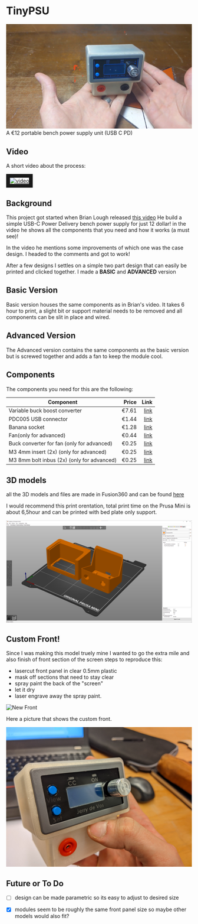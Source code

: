 #  TinyPSU
![The tiny psu!](img/tinypsu.png "The tiny psu!")
A €12 portable bench power supply unit (USB C PD)


## Video
A short video about the process:

<a href="http://www.youtube.com/watch?feature=player_embedded&v=lPeCsuVD0Uc
" target="_blank"><img src="http://img.youtube.com/vi/lPeCsuVD0Uc/0.jpg" 
alt="video" width="600" border="10" /></a>

## Background
This project got started when Brian Lough released [this video](https://youtu.be/Xdq6dzH26QY) He build a simple USB-C Power Delivery bench power supply for just 12 dollar! in the video he shows all the components that you need and how it works (a must see)!

In the video he mentions some improvements of which one was the case design. I headed to the comments and got to work!

After a few designs I settles on a simple two part design that can easily be printed and clicked together.
I made a **BASIC** and **ADVANCED** version



## Basic Version
Basic version houses the same components as in Brian's video.
It takes 6 hour to print, a slight bit or support material needs to be removed and all components can be slit in place and wired.



## Advanced Version
The Advanced version contains the same components as the basic version but is screwed together and adds a fan to keep the module cool.




## Components
The components you need for this are the following:


| Component        | Price          | Link  |
| ------------- |-------------:| -----:|
| Variable buck boost converter      | €7.61 | [link](https://nl.aliexpress.com/item/4001078401775.html?aff_platform=shareComponent-detail&sk=_dY4CRkZ&aff_trace_key=8267c0fcad2d415295f246544766cafa-1602602738613-00803-_dY4CRkZ&terminal_id=ca670222cfd24fd6b840c6a4e340d4e2&tmLog=new_Detail) |
| PDC005 USB connector      | €1.44      |   [link](https://nl.aliexpress.com/item/4001253821461.html) |
| Banana socket | €1.28      |    [link](https://nl.aliexpress.com/item/4001315056705.html?spm=a2g0s.9042311.0.0.38514c4dVRb7Zd) |
| Fan(only for advanced) | €0.44      | [link](https://nl.aliexpress.com/item/32918866763.html?spm=a2g0o.productlist.0.0.62984d1bTmkGRT&algo_pvid=ec8d61d8-6df9-43c1-9d5f-755b474b6f4e&algo_expid=ec8d61d8-6df9-43c1-9d5f-755b474b6f4e-10&btsid=2100bdd016062512776757509e0fd5&ws_ab_test=searchweb0_0,searchweb201602_,searchweb201603_) |
| Buck converter for fan (only for advanced) | €0.25      | [link](https://nl.aliexpress.com/item/32725312642.html?spm=a2g0o.productlist.0.0.450d2e99xJFvii&algo_pvid=fd378764-7993-4095-8bde-07f42d1527b3&algo_expid=fd378764-7993-4095-8bde-07f42d1527b3-20&btsid=2100bdf016062513685307601e293e&ws_ab_test=searchweb0_0,searchweb201602_,searchweb201603_) |
| M3 4mm insert (2x) (only for advanced) | €0.25      | [link]() |
| M3 8mm bolt inbus (2x) (only for advanced) | €0.25      | [link]() |


## 3D models
all the 3D models and files are made in Fusion360 and can be found [here](https://a360.co/3dzU4cF)

I would recommend this print orentation, total print time on the Prusa Mini is about 6,5hour and can be printed with bed plate only support.


![Print orientation](img/print_orientation.png "Print orientation")

## Custom Front!
Since I was making this model truely mine I wanted to go the extra mile and also finish of front section of the screen
steps to reproduce this:
- lasercut front panel in clear 0.5mm plastic
- mask off sections that need to stay clear
- spray paint the back of the "screen"
- let it dry
- laser engrave away the spray paint.

![New Front](img/new_front.gif "New Front")

Here a picture that shows the custom front.


![Custom front](img/custom_front.jpg "Custom Front")


## Future or To Do
- [ ] design can be made parametric so its easy to adjust to desired size
- [x] modules seem to be roughly the same front panel size so maybe other models would also fit? 




